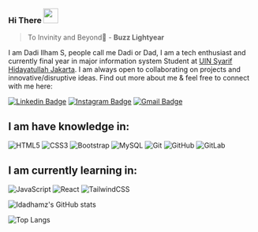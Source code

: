 ### Hi There <img src="https://raw.githubusercontent.com/aemmadi/aemmadi/master/wave.gif" width="30px">

> To Invinity and Beyond:rocket: - **Buzz Lightyear**

I am Dadi Ilham S, people call me Dadi or Dad, I am a tech enthusiast and currently final year in major information system Student at [UIN Syarif Hidayatullah Jakarta](https://www.uinjkt.ac.id/). I am always open to collaborating on projects and innovative/disruptive ideas. Find out more about me & feel free to connect with me here:

[![Linkedin Badge](https://img.shields.io/badge/-idadilhams-blue?style=flat-square&logo=Linkedin&logoColor=white&link=https://www.linkedin.com/in/idadilhams/)](https://www.linkedin.com/in/idadilhams/)
[![Instagram Badge](https://img.shields.io/badge/-idadcode-purple?style=flat-square&logo=instagram&logoColor=white&link=https://www.instagram.com/idadcode/)](https://www.instagram.com/idadcode/)
[![Gmail Badge](https://img.shields.io/badge/-dadiilhamsetiadii@gmail.com-c14438?style=flat-square&logo=Gmail&logoColor=white&link=mailto:dadiilhamsetiadii@gmail.com)](mailto:dadiilhamsetiadii@gmail.com)

## I am have knowledge in:
![HTML5](https://img.shields.io/badge/-HTML5-E34F26?style=flat-square&logo=html5&logoColor=white)
![CSS3](https://img.shields.io/badge/-CSS3-1572B6?style=flat-square&logo=css3)
![Bootstrap](https://img.shields.io/badge/-Bootstrap-563D7C?style=flat-square&logo=bootstrap)
![MySQL](https://img.shields.io/badge/-MySQL-black?style=flat-square&logo=mysql)
![Git](https://img.shields.io/badge/-Git-black?style=flat-square&logo=git)
![GitHub](https://img.shields.io/badge/-GitHub-181717?style=flat-square&logo=github)
![GitLab](https://img.shields.io/badge/-GitLab-FCA121?style=flat-square&logo=gitlab)

## I am currently learning in:
![JavaScript](https://img.shields.io/badge/-JavaScript-black?style=flat-square&logo=javascript)
![React](https://img.shields.io/badge/-React-black?style=flat-square&logo=react)
![TailwindCSS](https://img.shields.io/badge/-tailwindcss-black?style=flat-square&logo=tailwind-css)

![Idadhamz's GitHub stats](https://github-readme-stats.vercel.app/api?username=idadhamz&show_icons=true&count_private=true&theme=apprentice)

![Top Langs](https://github-readme-stats.vercel.app/api/top-langs/?username=idadhamz&layout=compact&theme=apprentice)

<!--
**idadhamz/idadhamz** is a ✨ _special_ ✨ repository because its `README.md` (this file) appears on your GitHub profile.

Here are some ideas to get you started:

- 🔭 I’m currently working on ...
- 🌱 I’m currently learning ...
- 👯 I’m looking to collaborate on ...
- 🤔 I’m looking for help with ...
- 💬 Ask me about ...
- 📫 How to reach me: ...
- 😄 Pronouns: ...
- ⚡ Fun fact: ...
-->
